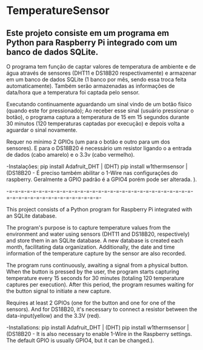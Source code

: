 # TemperatureSensor
## Este projeto consiste em um programa em Python para Raspberry Pi integrado com um banco de dados SQLite.

O programa tem função de captar valores de temperatura de ambiente e de água através de sensores (DHT11 e DS18B20 respectivamente)
e armazenar em um banco de dados SQLite (1 banco por mês, sendo essa troca feita automaticamente). Também serão armazenadas as informações de data/hora
que a temperatura foi captada pelo sensor.

Executando continuamente aguardando um sinal vindo de um botão físico (quando este for pressionado); Ao receber esse sinal (usuário pressionar o botão),
o programa captura a temperatura de 15 em 15 segundos durante 30 minutos (120 temperaturas captadas por execução) e depois volta a aguardar o sinal novamente.

Requer no mínimo 2 GPIOs (um para o botão e outro para um dos sensores). E para o DS18B20 é necessário um resistor ligando o a entrada de dados (cabo amarelo) e o 3.3v (cabo vermelho).

-Instalações:
pip install Adafruit_DHT | (DHT)
pip install w1thermsensor | (DS18B20 - É preciso também abilitar o 1-Wire nas configurações do raspberry. Geralmente a GPIO padrão é a GPIO4 porém pode ser alterada. ).

-=-=-=-=-=-=-=-=-=-=-=-=-=-=-=-=-=-=-=-=-=-=-=-=-=-=-=-=-=-=-=-=-=-=-=-=-=-=-=-=-=-=-=-=-=-=-=-

This project consists of a Python program for Raspberry Pi integrated with an SQLite database.

The program's purpose is to capture temperature values from the environment and water using sensors (DHT11 and DS18B20, respectively) and store them in an SQLite database. A new database is created each month, facilitating data organization. Additionally, the date and time information of the temperature capture by the sensor are also recorded.

The program runs continuously, awaiting a signal from a physical button. When the button is pressed by the user, the program starts capturing temperature every 15 seconds for 30 minutes (totaling 120 temperature captures per execution). After this period, the program resumes waiting for the button signal to initiate a new capture.

Requires at least 2 GPIOs (one for the button and one for one of the sensors). And for DS18B20, it's necessary to connect a resistor between the data-input(yellow) and the 3.3V (red).

-Installations:
pip install Adafruit_DHT | (DHT)
pip install w1thermsensor | (DS18B20 - It is also necessary to enable 1-Wire in the Raspberry settings. The default GPIO is usually GPIO4, but it can be changed.).
